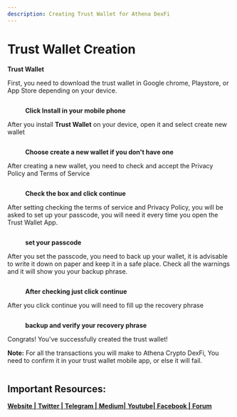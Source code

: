 ```yaml
---
description: Creating Trust Wallet for Athena DexFi
---
```


# Trust Wallet Creation

**Trust Wallet**

First, you need to download the trust wallet in Google chrome, Playstore, or App Store depending on your device.

<figure><img src="../../../../.gitbook/assets/photo_2022-12-12_14-18-00.jpg" alt=""><figcaption><p><strong>Click Install in your mobile phone</strong></p></figcaption></figure>

After you install **Trust Wallet** on your device, open it and select create new wallet

<figure><img src="../../../../.gitbook/assets/photo_2022-12-12_14-17-59 (4).jpg" alt=""><figcaption><p><strong>Choose create a new wallet if you don't have one</strong></p></figcaption></figure>

After creating a new wallet, you need to check and accept the Privacy Policy and Terms of Service

<figure><img src="../../../../.gitbook/assets/photo_2022-12-12_14-17-59 (2).jpg" alt=""><figcaption><p><strong>Check the box and click continue</strong></p></figcaption></figure>

After setting checking the terms of service and Privacy Policy, you will be asked to set up your passcode, you will need it every time you open the Trust Wallet App.

<figure><img src="../../../../.gitbook/assets/photo_2022-12-12_14-17-59.jpg" alt=""><figcaption><p><strong>set your passcode</strong></p></figcaption></figure>

After you set the passcode, you need to back up your wallet, it is advisable to write it down on paper and keep it in a safe place. Check all the warnings and it will show you your backup phrase.

<figure><img src="../../../../.gitbook/assets/photo_2022-12-12_14-17-58 (2).jpg" alt=""><figcaption><p><strong>After checking just click continue</strong></p></figcaption></figure>

After you click continue you will need to fill up the recovery phrase

<figure><img src="../../../../.gitbook/assets/image (23).png" alt=""><figcaption><p><strong>backup and verify your recovery phrase</strong></p></figcaption></figure>

Congrats! You've successfully created the trust wallet!

**Note:** For all the transactions you will make to Athena Crypto DexFi, You need to confirm it in your trust wallet mobile app, or else it will fail.

<figure><img src="../../../../.gitbook/assets/photo_2022-12-12_14-17-57.jpg" alt=""><figcaption></figcaption></figure>

## Important Resources:

[**Website |** ](https://athenadexfi.io/)[**Twitter |** ](https://twitter.com/AthenaDexFi)[**Telegram |** ](https://t.me/AthenaDexFi)[**Medium|** ](https://medium.com/@AthenaDexFi)[**Youtube|** ](https://www.youtube.com/@AthenaDexFi)[**Facebook |** ](https://www.facebook.com/AthenaDexFi)[**Forum**](https://forum.athenacryptobank.io/)
